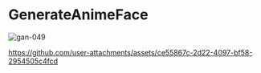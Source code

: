 # GenerateAnimeFace




![gan-049](https://github.com/user-attachments/assets/58009e72-616d-4d7b-8b21-deb17ef4c8d6)




https://github.com/user-attachments/assets/ce55867c-2d22-4097-bf58-2954505c4fcd

